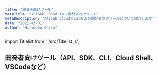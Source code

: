 ```yaml
---
title: "開発者向けツール"
metaTitle: "Alibab Cloud IaC/開発者向けツール"
metaDescription: "Alibab CloudでIaCおよび開発者向けツールについて紹介します"
date: "2021-03-01"
author: "Hironobu Ohara"
---
```


import Titlelist from '../src/Titlelist.js';

## 開発者向けツール（API、SDK、CLI、Cloud Shell、VSCodeなど）



<Titlelist 
    metaTitle="Alibab Cloud CLI"
    metaDescription="Alibab Cloud ossutilについて紹介します"
    url="https://pangsen.github.io/help/developer-tools/DEVTOOL_001_Alibaba_Cloud_CLI"
    imageurl="https://raw.githubusercontent.com/sbcloud/help/master/content/developer-tools/developer-tools_images_01/29_docker_cli_config_01.png"
    date="2021/06/25"
    author="Nancy"
/>

<Titlelist 
    metaTitle="Cloud Shell"
    metaDescription="Alibab Cloud Cloud Shellについて紹介します"
    url="https://pangsen.github.io/help/developer-tools/DEVTOOL_002_Cloud_Shell"
    imageurl="https://raw.githubusercontent.com/sbcloud/help/master/content/developer-tools/developer-tools_images_02/00_overview.png"
    date="2021/06/25"
    author="Nancy"
/>



<Titlelist 
    metaTitle="OpenAPI Explorer"
    metaDescription="Alibab Cloud OpenAPI Explorerについて紹介します"
    url="https://pangsen.github.io/help/developer-tools/DEVTOOL_003_OpenAPI_Explorer"
    imageurl="https://raw.githubusercontent.com/sbcloud/help/master/content/developer-tools/developer-tools_images_03/00_overview.png"
    date="2021/06/25"
    author="Nancy"
/>



<Titlelist 
    metaTitle="ossutil"
    metaDescription="Alibab Cloud ossutilについて紹介します"
    url="https://pangsen.github.io/help/developer-tools/DEVTOOL_004_ossutil"
    imageurl="https://raw.githubusercontent.com/sbcloud/help/master/content/developer-tools/developer-tools_images_04/23_Linux_download_file_02.png"
    date="2021/06/25"
    author="Nancy"
/>



<Titlelist 
    metaTitle="OSSImport"
    metaDescription="Alibab Cloud OSSImportについて紹介します"
    url="https://pangsen.github.io/help/developer-tools/DEVTOOL_005_ossimport"
    imageurl="https://raw.githubusercontent.com/sbcloud/help/master/content/developer-tools/developer-tools_images_05/10-Run_OSSImport_01.png"
    date="2021/06/25"
    author="Nancy"
/>


<Titlelist 
    metaTitle="MaxCompute Tunnel"
    metaDescription="Alibab Cloud MaxCompute client(odpscmd) Tunnelについて紹介します"
    url="https://pangsen.github.io/help/developer-tools/DEVTOOL_006_Tunnel"
    imageurl="https://raw.githubusercontent.com/sbcloud/help/master/content/developer-tools/developer-tools_images_06/04_run_odpscmd_02.png"
    date="2021/06/25"
    author="Nancy"
/>

<Titlelist 
    metaTitle="Aliyun Serverless VSCode Extension"
    metaDescription="Aliyun Serverless VSCode Extensionについて紹介します"
    url="https://pangsen.github.io/help/developer-tools/DEVTOOL_007_aliyun_serverless_for_Visual_Studio_Code"
    imageurl="https://raw.githubusercontent.com/sbcloud/help/master/content/developer-tools/developer-tools_images_07/13_run_remote_function_02.png"
    date="2021/06/25"
    author="Nancy"
/>



<Titlelist 
    metaTitle="APIで自動構築① - 環境準備編"
    metaDescription="APIを用いてAlibaba Cloudリソースを自動構築する① - 環境準備編"
    url="https://pangsen.github.io/help/developer-tools/DEVTOOL_008_api-orchestration-1"
    imageurl="https://raw.githubusercontent.com/sbcloud/help/master/content/developer-tools/developer-tools_images_17680117127130800000/000000000000000005.png"
    date="2019/05/15"
    author="SBC engineer blog"
/>



<Titlelist 
    metaTitle="APIで自動構築② - VPC編"
    metaDescription="APIを用いてAlibaba Cloudリソースを自動構築する② - VPC編"
    url="https://pangsen.github.io/help/developer-tools/DEVTOOL_009_api-orchestration-2"
    imageurl="https://raw.githubusercontent.com/sbcloud/help/master/content/developer-tools/developer-tools_images_17680117127154600000/000000000000000006.png"
    date="2019/05/23"
    author="SBC engineer blog"
/>



<Titlelist 
    metaTitle="APIで自動構築③ - AutoScaling編"
    metaDescription="APIを用いてAlibaba Cloudリソースを自動構築する③ - Auto Scaling編"
    url="https://pangsen.github.io/help/developer-tools/DEVTOOL_010_api-orchestration-3"
    imageurl="https://raw.githubusercontent.com/sbcloud/help/master/content/developer-tools/developer-tools_images_17680117127171300000/000000000000000007.png"
    date="2019/05/30"
    author="SBC engineer blog"
/>


<Titlelist 
    metaTitle="APIで自動構築④ - SLB編"
    metaDescription="APIを用いてAlibaba Cloudリソースを自動構築する④ - SLB編"
    url="https://pangsen.github.io/help/developer-tools/DEVTOOL_011_api-orchestration-4"
    imageurl="https://raw.githubusercontent.com/sbcloud/help/master/content/developer-tools/developer-tools_images_17680117127185100000/000000000000000008.png"
    date="2019/06/10"
    author="SBC engineer blog"
/>



<Titlelist 
    metaTitle="APIで自動構築⑤ - RDS編"
    metaDescription="APIを用いてAlibaba Cloudリソースを自動構築する⑤ - RDS編"
    url="https://pangsen.github.io/help/developer-tools/DEVTOOL_012_api-orchestration-5"
    imageurl="https://raw.githubusercontent.com/sbcloud/help/master/content/developer-tools/developer-tools_images_17680117127201900000/000000000000000009.png"
    date="2019/06/19"
    author="SBC engineer blog"
/>


<Titlelist 
    metaTitle="APIで自動構築⑥ - RAM編"
    metaDescription="APIを用いてAlibaba Cloudリソースを自動構築する⑥ - RAM編"
    url="https://pangsen.github.io/help/developer-tools/DEVTOOL_013_api-orchestration-6"
    imageurl="https://raw.githubusercontent.com/sbcloud/help/master/content/developer-tools/developer-tools_images_17680117127211900000/000000000000000010.png"
    date="2019/07/05"
    author="SBC engineer blog"
/>

